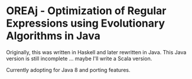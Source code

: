 OREAj - Optimization of Regular Expressions using Evolutionary Algorithms in Java
=================================================================================

Originally, this was written in Haskell and later rewritten in Java. This Java version is still incomplete ... maybe I'll write a Scala version.

Currently adopting for Java 8 and porting features.
